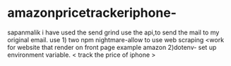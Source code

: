# amazonpricetrackeriphone-
sapanmalik i have used the send grind use the api,to send the mail to my original email.
use 1) two npm nightmare-allow to use web scraping <work for website that render on front page example amazon
    2)dotenv- set up environment variable.
   < track the price of iphone >
    

